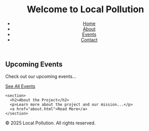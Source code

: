 <!DOCTYPE html>
<html lang="en">
<head>
  <meta charset="UTF-8">
  <meta name="viewport" content="width=device-width, initial-scale=1.0">
  <title> Local Pollution </title>
  <link rel="stylesheet" href="assets/css/style.css">
</head>
<body>
  <header>
    <h1>Welcome to Local Pollution</h1>
    <nav>
      <ul>
        <li><a href="index.html">Home</a></li>
        <li><a href="about.html">About</a></li>
        <li><a href="events.html">Events</a></li>
        <li><a href="contact.html">Contact</a></li>
      </ul>
    </nav>
  </header>

  <main>
    <section>
      <h2>Upcoming Events</h2>
      <p>Check out our upcoming events...</p>
      <a href="events.html">See All Events</a>
    </section>

    <section>
      <h2>About the Project</h2>
      <p>Learn more about the project and our mission...</p>
      <a href="about.html">Read More</a>
    </section>
  </main>

  <footer>
    <p>&copy; 2025 Local Pollution. All rights reserved.</p>
  </footer>
</body>
</html>

